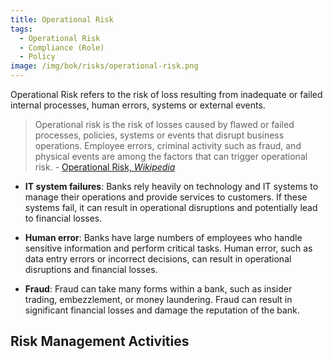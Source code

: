 ```yaml
---
title: Operational Risk
tags:
  - Operational Risk
  - Compliance (Role)
  - Policy
image: /img/bok/risks/operational-risk.png
---
```


<BoxOut title="Operational Risk" image="/img/bok/risks/operational-risk.png">

Operational Risk refers to the risk of loss resulting from inadequate or failed internal processes, human errors, systems or external events. 

> Operational risk is the risk of losses caused by flawed or failed processes, policies, systems or events that disrupt business operations. Employee errors, criminal activity such as fraud, and physical events are among the factors that can trigger operational risk.  - [Operational Risk, _Wikipedia_](https://en.wikipedia.org/wiki/Operational_risk)

- **IT system failures**: Banks rely heavily on technology and IT systems to manage their operations and provide services to customers. If these systems fail, it can result in operational disruptions and potentially lead to financial losses.

- **Human error**: Banks have large numbers of employees who handle sensitive information and perform critical tasks. Human error, such as data entry errors or incorrect decisions, can result in operational disruptions and financial losses.

- **Fraud**: Fraud can take many forms within a bank, such as insider trading, embezzlement, or money laundering. Fraud can result in significant financial losses and damage the reputation of the bank.

</BoxOut>

## Risk Management Activities

<BokTagList tag="Operational Risk" filter="Activities" />